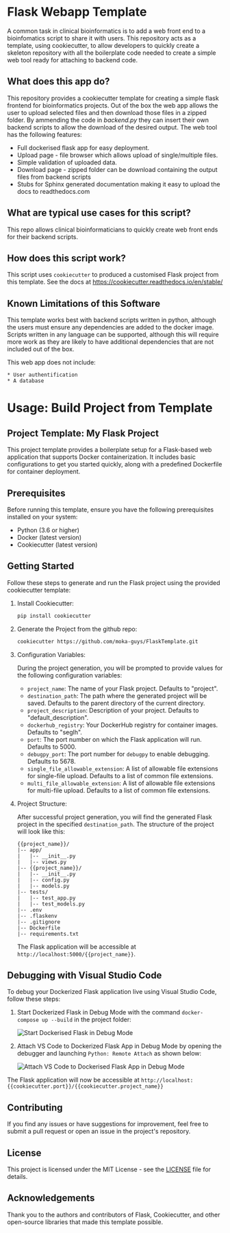 # Flask Webapp Template

A common task in clinical bioinformatics is to add a web front end to a bioinfomatics script to share it with users.  This repository acts as a template, using cookiecutter, to allow developers to quickly create a skeleton repository with all the boilerplate code needed to create a simple web tool ready for attaching to backend code.

## What does this app do?

This repository provides a cookiecutter template for creating a simple flask frontend for bioinformatics projects.  Out of the box the web app allows the user to upload selected files and then download those files in a zipped folder.  By ammending the code in *backend.py* they can insert their own backend scripts to allow the download of the desired output.  The web tool has the following features:

* Full dockerised flask app for easy deployment.
* Upload page - file browser which allows upload of single/multiple files.
* Simple validation of uploaded data.
* Download page - zipped folder can be download containing the output files from backend scripts
* Stubs for Sphinx generated documentation making it easy to upload the docs to readthedocs.com

## What are typical use cases for this script?

This repo allows clinical bioinformaticians to quickly create web front ends for their backend scripts.

## How does this script work?

This script uses `cookiecutter` to produced a customised Flask project from this template.  See the docs at https://cookiecutter.readthedocs.io/en/stable/

## Known Limitations of this Software

This template works best with backend scripts written in python, although the users must ensure any dependencies are added to the docker image.  Scripts written in any language can be supported, although this will require more work as they are likely to have additional dependencies that are not included out of the box.

This web app does not include:

    * User authentification
    * A database

# Usage: Build Project from Template

## Project Template: My Flask Project

This project template provides a boilerplate setup for a Flask-based web application that supports Docker containerization. It includes basic configurations to get you started quickly, along with a predefined Dockerfile for container deployment.

## Prerequisites

Before running this template, ensure you have the following prerequisites installed on your system:

* Python (3.6 or higher)
* Docker (latest version)
* Cookiecutter (latest version)

## Getting Started

Follow these steps to generate and run the Flask project using the provided cookiecutter template:

1. Install Cookiecutter:

   ```bash
   pip install cookiecutter
   ```

2. Generate the Project from the github repo:

   ```bash
   cookiecutter https://github.com/moka-guys/FlaskTemplate.git
   ```

3. Configuration Variables:

   During the project generation, you will be prompted to provide values for the following configuration variables:

   * `project_name`: The name of your Flask project. Defaults to "project".
   * `destination_path`: The path where the generated project will be saved. Defaults to the parent directory of the current directory.
   * `project_description`: Description of your project. Defaults to "default_description".
   * `dockerhub_registry`: Your DockerHub registry for container images. Defaults to "seglh".
   * `port`: The port number on which the Flask application will run. Defaults to 5000.
   * `debugpy_port`: The port number for `debugpy` to enable debugging. Defaults to 5678.
   * `single_file_allowable_extension`: A list of allowable file extensions for single-file upload. Defaults to a list of common file extensions.
   * `multi_file_allowable_extension`: A list of allowable file extensions for multi-file upload. Defaults to a list of common file extensions.

4. Project Structure:

   After successful project generation, you will find the generated Flask project in the specified `destination_path`. The structure of the project will look like this:

   ```
   {{project_name}}/
   |-- app/
   |   |-- __init__.py
   |   |-- views.py
   |-- {{project_name}}/
   |   |-- __init__.py
   |   |-- config.py
   |   |-- models.py
   |-- tests/
   |   |-- test_app.py
   |   |-- test_models.py
   |-- .env
   |-- .flaskenv
   |-- .gitignore
   |-- Dockerfile
   |-- requirements.txt
   ```
   The Flask application will be accessible at `http://localhost:5000/{{project_name}}`.

## Debugging with Visual Studio Code

To debug your Dockerized Flask application live using Visual Studio Code, follow these steps:

1. Start Dockerized Flask in Debug Mode with the command `docker-compose up --build` in the project folder:

   ![Start Dockerised Flask in Debug Mode](./{{cookiecutter.destination_path}}{{cookiecutter.project_name}}/README_IMG/dev_flask.gif)

2. Attach VS Code to Dockerized Flask App in Debug Mode by opening the debugger and launching `Python: Remote Attach` as shown below:

   ![Attach VS Code to Dockerised Flask App in Debug Mode](./{{cookiecutter.destination_path}}{{cookiecutter.project_name}}/README_IMG/start_debug.gif)

The Flask application will now be accessible at `http://localhost:{{cookiecutter.port}}/{{cookiecutter.project_name}}`

## Contributing

If you find any issues or have suggestions for improvement, feel free to submit a pull request or open an issue in the project's repository.

## License

This project is licensed under the MIT License - see the [LICENSE](./LICENSE) file for details.

## Acknowledgements

Thank you to the authors and contributors of Flask, Cookiecutter, and other open-source libraries that made this template possible.

